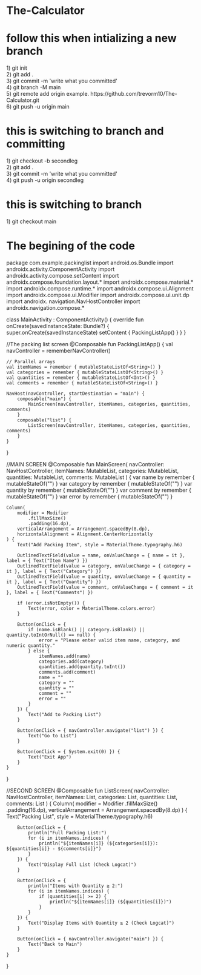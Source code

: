 # The-Calculator
# follow this when intializing a new branch
<p>1) git init <br>
2) git add .  <br>
3) git commit -m 'write what you committed'  <br>
4) git branch -M main  <br>
5) git remote add origin <copy the repo URL here> example. https://github.com/trevorm10/The-Calculator.git  <br>
6) git push -u origin main </p> 

# this is switching to branch and committing
<p>1) git checkout -b secondleg <br>
2) git add .  <br>
3) git commit -m 'write what you committed'  <br>
4) git push -u origin secondleg </p> 

# this is switching to branch 
<p>1) git checkout main </p> 


# The begining of the code
package com.example.packinglist
import android.os.Bundle
import androidx.activity.ComponentActivity
import androidx.activity.compose.setContent
import androidx.compose.foundation.layout.*
import androidx.compose.material.*
import androidx.compose.runtime.*
import androidx.compose.ui.Alignment
import androidx.compose.ui.Modifier
import androidx.compose.ui.unit.dp
import androidx. navigation.NavHostController
import androidx.navigation.compose.*

class MainActivity : ComponentActivity() {
    override fun onCreate(savedInstanceState: Bundle?) {
        super.onCreate(savedInstanceState)
        setContent {
            PackingListApp()
        }
    }
}

//The packing list screen
@Composable
fun PackingListApp() {
    val navController = rememberNavController()

    // Parallel arrays
    val itemNames = remember { mutableStateListOf<String>() }
    val categories = remember { mutableStateListOf<String>() }
    val quantities = remember { mutableStateListOf<Int>() }
    val comments = remember { mutableStateListOf<String>() }

    NavHost(navController, startDestination = "main") {
        composable("main") {
            MainScreen(navController, itemNames, categories, quantities, comments)
        }
        composable("list") {
            ListScreen(navController, itemNames, categories, quantities, comments)
        }
    }
}

//MAIN SCREEN 
@Composable
fun MainScreen(
    navController: NavHostController,
    itemNames: MutableList<String>,
    categories: MutableList<String>,
    quantities: MutableList<Int>,
    comments: MutableList<String>
) {
    var name by remember { mutableStateOf("") }
    var category by remember { mutableStateOf("") }
    var quantity by remember { mutableStateOf("") }
    var comment by remember { mutableStateOf("") }
    var error by remember { mutableStateOf("") }

    Column(
        modifier = Modifier
            .fillMaxSize()
            .padding(16.dp),
        verticalArrangement = Arrangement.spacedBy(8.dp),
        horizontalAlignment = Alignment.CenterHorizontally
    ) {
        Text("Add Packing Item", style = MaterialTheme.typography.h6)

        OutlinedTextField(value = name, onValueChange = { name = it }, label = { Text("Item Name") })
        OutlinedTextField(value = category, onValueChange = { category = it }, label = { Text("Category") })
        OutlinedTextField(value = quantity, onValueChange = { quantity = it }, label = { Text("Quantity") })
        OutlinedTextField(value = comment, onValueChange = { comment = it }, label = { Text("Comments") })

        if (error.isNotEmpty()) {
            Text(error, color = MaterialTheme.colors.error)
        }

        Button(onClick = {
            if (name.isBlank() || category.isBlank() || quantity.toIntOrNull() == null) {
                error = "Please enter valid item name, category, and numeric quantity."
            } else {
                itemNames.add(name)
                categories.add(category)
                quantities.add(quantity.toInt())
                comments.add(comment)
                name = ""
                category = ""
                quantity = ""
                comment = ""
                error = ""
            }
        }) {
            Text("Add to Packing List")
        }

        Button(onClick = { navController.navigate("list") }) {
            Text("Go to List")
        }

        Button(onClick = { System.exit(0) }) {
            Text("Exit App")
        }
    }
}

//SECOND SCREEN
@Composable
fun ListScreen(
    navController: NavHostController,
    itemNames: List<String>,
    categories: List<String>,
    quantities: List<Int>,
    comments: List<String>
) {
    Column(
        modifier = Modifier
            .fillMaxSize()
            .padding(16.dp),
        verticalArrangement = Arrangement.spacedBy(8.dp)
    ) {
        Text("Packing List", style = MaterialTheme.typography.h6)

        Button(onClick = {
            println("Full Packing List:")
            for (i in itemNames.indices) {
                println("${itemNames[i]} (${categories[i]}): ${quantities[i]} - ${comments[i]}")
            }
        }) {
            Text("Display Full List (Check Logcat)")
        }

        Button(onClick = {
            println("Items with Quantity ≥ 2:")
            for (i in itemNames.indices) {
                if (quantities[i] >= 2) {
                    println("${itemNames[i]} (${quantities[i]})")
                }
            }
        }) {
            Text("Display Items with Quantity ≥ 2 (Check Logcat)")
        }

        Button(onClick = { navController.navigate("main") }) {
            Text("Back to Main")
        }
    }
}
